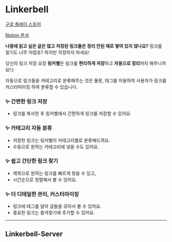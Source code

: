 # Linkerbell

[구글 플레이 스토어](https://bit.ly/39C9XNo)

[Notion 문서](https://bit.ly/332wtxS)

**나중에 읽고 싶은 글은 많고 저장된 링크들은 정리 안된 채로 쌓여 있지 않나요?**
링크를 찾기도 너무 어렵죠? 하지만 걱정하지 마세요!

당신의 링크 저장 요정 **링커벨**은 링크를 **편리하게 저장**하고 **자동으로 정리**까지 해주니까요!:)
 
자동으로 링크들을 카테고리로 분류해주는 것은 물론, 태그를 이용하여 사용자가 링크를 커스터마이징 하여 분류할 수 있습니다.

### ✨ 간편한 링크 저장
- 링크를 복사한 후 링커벨에서 간편하게 링크를 저장할 수 있어요.

### ✨ 카테고리 자동 분류
- 저장한 링크는 링커벨이 카테고리별로 분류해드려요.
- 수동으로 원하는 카테고리에 넣을 수도 있어요.

### ✨ 쉽고 간단한 링크 찾기
- 제목으로 원하는 링크를 빠르게 찾을 수 있고,
- 시간순으로 정렬해서 볼 수 있어요.

### ✨ 더 디테일한 관리, 커스터마이징
- 링크에 태그를 달아 글들을 모아서 볼 수 있어요.
- 중요한 링크는 즐겨찾기에 추가할 수 있어요.

---
## Linkerbell-Server
